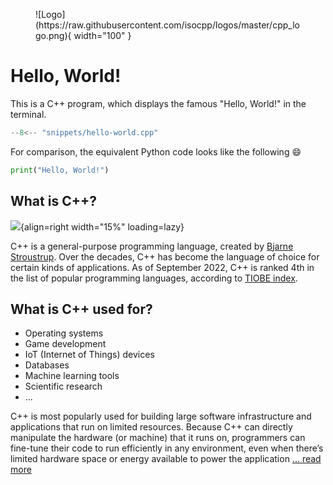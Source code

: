 <figure markdown>
![Logo](https://raw.githubusercontent.com/isocpp/logos/master/cpp_logo.png){ width="100" }
</figure>

# Hello, World!

This is a C++ program, which displays the famous "Hello, World!" in the terminal.

```cpp title="hello-world.cpp" linenums="1"
--8<-- "snippets/hello-world.cpp"
```

For comparison, the equivalent Python code looks like the following :smile:

```py linenums="1"
print("Hello, World!")
```

## What is C++?

![](https://upload.wikimedia.org/wikipedia/commons/0/0e/Bjarne-stroustrup_%28cropped%29.jpg){align=right width="15%" loading=lazy}

C++ is a general-purpose programming language, created by [Bjarne Stroustrup](https://en.wikipedia.org/wiki/Bjarne_Stroustrup).
Over the decades, C++ has become the language of choice for certain kinds of applications.
As of September 2022, C++ is ranked 4th in the list of popular programming languages, according to [TIOBE index](https://www.tiobe.com/tiobe-index/).

## What is C++ used for?

- Operating systems
- Game development
- IoT (Internet of Things) devices
- Databases
- Machine learning tools
- Scientific research
- ...

C++ is most popularly used for building large software infrastructure and applications that run on limited resources. Because C++ can directly manipulate the hardware (or machine) that it runs on, programmers can fine-tune their code to run efficiently in any environment, even when there’s limited hardware space or energy available to power the application [... read more](https://www.codecademy.com/resources/blog/what-is-c-plus-plus-used-for/)

